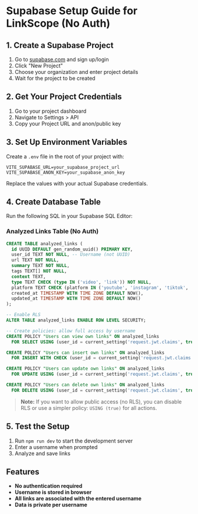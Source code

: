 # Supabase Setup Guide for LinkScope (No Auth)

## 1. Create a Supabase Project

1. Go to [supabase.com](https://supabase.com) and sign up/login
2. Click "New Project"
3. Choose your organization and enter project details
4. Wait for the project to be created

## 2. Get Your Project Credentials

1. Go to your project dashboard
2. Navigate to Settings > API
3. Copy your Project URL and anon/public key

## 3. Set Up Environment Variables

Create a `.env` file in the root of your project with:

```env
VITE_SUPABASE_URL=your_supabase_project_url
VITE_SUPABASE_ANON_KEY=your_supabase_anon_key
```

Replace the values with your actual Supabase credentials.

## 4. Create Database Table

Run the following SQL in your Supabase SQL Editor:

### Analyzed Links Table (No Auth)
```sql
CREATE TABLE analyzed_links (
  id UUID DEFAULT gen_random_uuid() PRIMARY KEY,
  user_id TEXT NOT NULL, -- Username (not UUID)
  url TEXT NOT NULL,
  summary TEXT NOT NULL,
  tags TEXT[] NOT NULL,
  context TEXT,
  type TEXT CHECK (type IN ('video', 'link')) NOT NULL,
  platform TEXT CHECK (platform IN ('youtube', 'instagram', 'tiktok', 'other')),
  created_at TIMESTAMP WITH TIME ZONE DEFAULT NOW(),
  updated_at TIMESTAMP WITH TIME ZONE DEFAULT NOW()
);

-- Enable RLS
ALTER TABLE analyzed_links ENABLE ROW LEVEL SECURITY;

-- Create policies: allow full access by username
CREATE POLICY "Users can view own links" ON analyzed_links
  FOR SELECT USING (user_id = current_setting('request.jwt.claims', true)::json->>'username');

CREATE POLICY "Users can insert own links" ON analyzed_links
  FOR INSERT WITH CHECK (user_id = current_setting('request.jwt.claims', true)::json->>'username');

CREATE POLICY "Users can update own links" ON analyzed_links
  FOR UPDATE USING (user_id = current_setting('request.jwt.claims', true)::json->>'username');

CREATE POLICY "Users can delete own links" ON analyzed_links
  FOR DELETE USING (user_id = current_setting('request.jwt.claims', true)::json->>'username');
```

> **Note:** If you want to allow public access (no RLS), you can disable RLS or use a simpler policy: `USING (true)` for all actions.

## 5. Test the Setup

1. Run `npm run dev` to start the development server
2. Enter a username when prompted
3. Analyze and save links

## Features

- **No authentication required**
- **Username is stored in browser**
- **All links are associated with the entered username**
- **Data is private per username** 